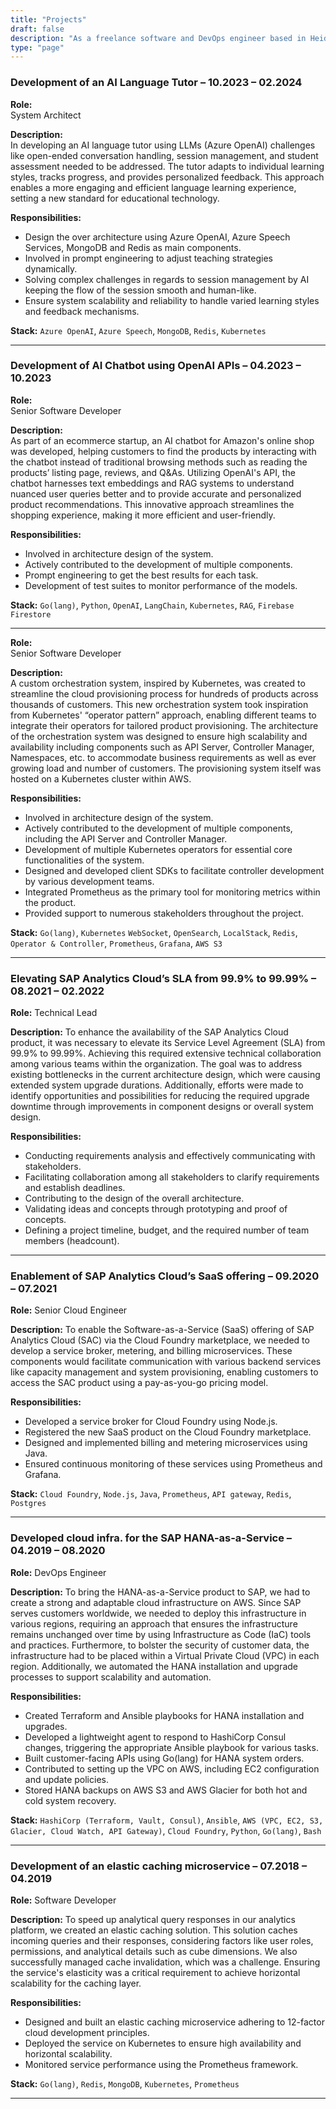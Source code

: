 ```yaml
---
title: "Projects"
draft: false
description: "As a freelance software and DevOps engineer based in Heidelberg, I offer tailor-made software solutions adapted to your requirements. My current focus lies on software architecture, backend development, data engineering, DevOps, and AWS."
type: "page"
---
```


### Development of an AI Language Tutor – 10.2023 – 02.2024

**Role:**  
System Architect

**Description:**  
In developing an AI language tutor using LLMs (Azure OpenAI) challenges like open-ended conversation handling, session management, and student assessment needed to be addressed. The tutor adapts to individual learning styles, tracks progress, and provides personalized feedback. This approach enables a more engaging and efficient language learning experience, setting a new standard for educational technology.

**Responsibilities:**
- Design the over architecture using Azure OpenAI, Azure Speech Services, MongoDB and Redis as main components.
- Involved in prompt engineering to adjust teaching strategies dynamically.
- Solving complex challenges in regards to session management by AI keeping the flow of the session smooth and human-like.
- Ensure system scalability and reliability to handle varied learning styles and feedback mechanisms.

**Stack:**
`Azure OpenAI`, `Azure Speech`, `MongoDB`, `Redis`, `Kubernetes`

---

### Development of AI Chatbot using OpenAI APIs – 04.2023 – 10.2023

**Role:**  
Senior Software Developer

**Description:**  
As part of an ecommerce startup, an AI chatbot for Amazon's online shop was developed, helping customers to find the products by interacting with the chatbot instead of traditional browsing methods such as reading the products’ listing page, reviews, and Q&As. Utilizing OpenAI's API, the chatbot harnesses text embeddings and RAG systems to understand nuanced user queries better and to provide accurate and personalized product recommendations. This innovative approach streamlines the shopping experience, making it more efficient and user-friendly.

**Responsibilities:**
- Involved in architecture design of the system.
- Actively contributed to the development of multiple components.
- Prompt engineering to get the best results for each task.
- Development of test suites to monitor performance of the models.

**Stack:**
`Go(lang)`, `Python`, `OpenAI`, `LangChain`, `Kubernetes`, `RAG`, `Firebase Firestore`

---

**Role:**  
Senior Software Developer

**Description:**  
A custom orchestration system, inspired by Kubernetes, was created to streamline the cloud provisioning process for hundreds of products across thousands of customers. This new orchestration system took inspiration from Kubernetes' “operator pattern” approach, enabling different teams to integrate their operators for tailored product provisioning. The architecture of the orchestration system was designed to ensure high scalability and availability including components such as API Server, Controller Manager, Namespaces, etc. to accommodate business requirements as well as ever growing load and number of customers. The provisioning system itself was hosted on a Kubernetes cluster within AWS.  

**Responsibilities:**
- Involved in architecture design of the system.
- Actively contributed to the development of multiple components,
including the API Server and Controller Manager.
- Development of multiple Kubernetes operators for essential core functionalities of the system.
- Designed and developed client SDKs to facilitate controller development
by various development teams.
- Integrated Prometheus as the primary tool for monitoring metrics
within the product.
- Provided support to numerous stakeholders throughout the project.

**Stack:**
`Go(lang)`, `Kubernetes` `WebSocket`, `OpenSearch`, `LocalStack`, `Redis`, `Operator & Controller`, `Prometheus`, `Grafana`, `AWS S3`

---

### Elevating SAP Analytics Cloud’s SLA from 99.9% to 99.99% – 08.2021 – 02.2022

**Role:**
Technical Lead

**Description:**
To enhance the availability of the SAP Analytics Cloud product, it was necessary to elevate its Service Level Agreement (SLA) from 99.9% to 99.99%. Achieving this required extensive technical collaboration among various teams within the organization. The goal was to address existing bottlenecks in the current architecture design, which were causing extended system upgrade durations. Additionally, efforts were made to identify opportunities and possibilities for reducing the required upgrade downtime through improvements in component designs or overall system design.
      
**Responsibilities:**
- Conducting requirements analysis and effectively communicating with stakeholders.
- Facilitating collaboration among all stakeholders to clarify requirements and establish deadlines.
- Contributing to the design of the overall architecture.
- Validating ideas and concepts through prototyping and proof of
concepts.
- Defining a project timeline, budget, and the required number of team members (headcount).

---

### Enablement of SAP Analytics Cloud’s SaaS offering – 09.2020 – 07.2021

**Role:**
Senior Cloud Engineer

**Description:**
To enable the Software-as-a-Service (SaaS) offering of SAP Analytics Cloud (SAC) via the Cloud Foundry marketplace, we needed to develop a service broker, metering, and billing microservices. These components would facilitate communication with various backend services like capacity management and system provisioning, enabling customers to access the SAC product using a pay-as-you-go pricing model.
      
**Responsibilities:**
- Developed a service broker for Cloud Foundry using Node.js.
- Registered the new SaaS product on the Cloud Foundry marketplace.
- Designed and implemented billing and metering microservices using
Java.
- Ensured continuous monitoring of these services using Prometheus and
Grafana.

**Stack:**
`Cloud Foundry`, `Node.js`, `Java`, `Prometheus`, `API gateway`, `Redis`, `Postgres`

---

### Developed cloud infra. for the SAP HANA-as-a-Service – 04.2019 – 08.2020


**Role:**
DevOps Engineer

**Description:**
To bring the HANA-as-a-Service product to SAP, we had to create a strong and adaptable cloud infrastructure on AWS. Since SAP serves customers worldwide, we needed to deploy this infrastructure in various regions, requiring an approach that ensures the infrastructure remains unchanged over time by using Infrastructure as Code (IaC) tools and practices. Furthermore, to bolster the security of customer data, the infrastructure had to be placed within a Virtual Private Cloud (VPC) in each region. Additionally, we automated the HANA installation and upgrade processes to support scalability and automation.
      
**Responsibilities:**
- Created Terraform and Ansible playbooks for HANA installation and upgrades.
- Developed a lightweight agent to respond to HashiCorp Consul changes, triggering the appropriate Ansible playbook for various tasks.
- Built customer-facing APIs using Go(lang) for HANA system orders.   
- Contributed to setting up the VPC on AWS, including EC2 configuration
and update policies.
- Stored HANA backups on AWS S3 and AWS Glacier for both hot and cold
system recovery.

**Stack:**
`HashiCorp (Terraform, Vault, Consul)`, `Ansible`, `AWS (VPC, EC2, S3, Glacier, Cloud Watch, API Gateway)`, `Cloud Foundry`, `Python`, `Go(lang)`, `Bash`</td>
    
---

### Development of an elastic caching microservice – 07.2018 – 04.2019


**Role:**
Software Developer

**Description:**
To speed up analytical query responses in our analytics platform, we created an elastic caching solution. This solution caches incoming queries and their responses, considering factors like user roles, permissions, and analytical details such as cube dimensions. We also successfully managed cache invalidation, which was a challenge. Ensuring the service's elasticity was a critical requirement to achieve horizontal scalability for the caching layer.
      
**Responsibilities:**
- Designed and built an elastic caching microservice adhering to 12-factor cloud development principles.
- Deployed the service on Kubernetes to ensure high availability and horizontal scalability.
- Monitored service performance using the Prometheus framework.

**Stack:**
`Go(lang)`, `Redis`, `MongoDB`, `Kubernetes`, `Prometheus`

---
